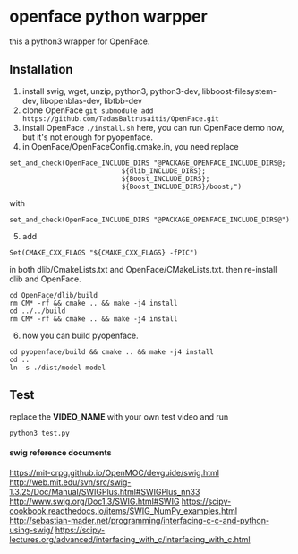 # openface python warpper
this a python3 wrapper for OpenFace.
## Installation
1. install swig, wget, unzip, python3, python3-dev, libboost-filesystem-dev, libopenblas-dev, libtbb-dev
2. clone OpenFace ```git submodule add https://github.com/TadasBaltrusaitis/OpenFace.git```
3. install OpenFace ```./install.sh```
here, you can run OpenFace demo now, but it's not enough for pyopenface.
4. in OpenFace/OpenFaceConfig.cmake.in, you need replace   
```
set_and_check(OpenFace_INCLUDE_DIRS "@PACKAGE_OPENFACE_INCLUDE_DIRS@;
                            ${dlib_INCLUDE_DIRS};
                            ${Boost_INCLUDE_DIRS};
                            ${Boost_INCLUDE_DIRS}/boost;")
```
with 
```
set_and_check(OpenFace_INCLUDE_DIRS "@PACKAGE_OPENFACE_INCLUDE_DIRS@")
```
5. add 
```  
Set(CMAKE_CXX_FLAGS "${CMAKE_CXX_FLAGS} -fPIC")
``` 
in both dlib/CmakeLists.txt and OpenFace/CMakeLists.txt.
then re-install dlib and OpenFace.
```
cd OpenFace/dlib/build
rm CM* -rf && cmake .. && make -j4 install
cd ../../build
rm CM* -rf && cmake .. && make -j4 install
```
6. now you can build pyopenface.
```
cd pyopenface/build && cmake .. && make -j4 install
cd ..
ln -s ./dist/model model
```
## Test
replace the **VIDEO_NAME** with your own test video and run
```
python3 test.py
```
#### swig reference documents
https://mit-crpg.github.io/OpenMOC/devguide/swig.html
http://web.mit.edu/svn/src/swig-1.3.25/Doc/Manual/SWIGPlus.html#SWIGPlus_nn33
http://www.swig.org/Doc1.3/SWIG.html#SWIG
https://scipy-cookbook.readthedocs.io/items/SWIG_NumPy_examples.html
http://sebastian-mader.net/programming/interfacing-c-c-and-python-using-swig/
https://scipy-lectures.org/advanced/interfacing_with_c/interfacing_with_c.html
